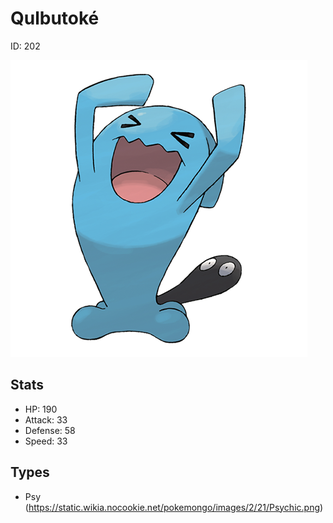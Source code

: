 # Qulbutoké


ID: 202

![](https://raw.githubusercontent.com/PokeAPI/sprites/master/sprites/pokemon/other/official-artwork/202.png "Qulbutoké")

## Stats


 - HP: 190
 - Attack: 33
 - Defense: 58
 - Speed: 33

## Types


 - Psy (https://static.wikia.nocookie.net/pokemongo/images/2/21/Psychic.png)
